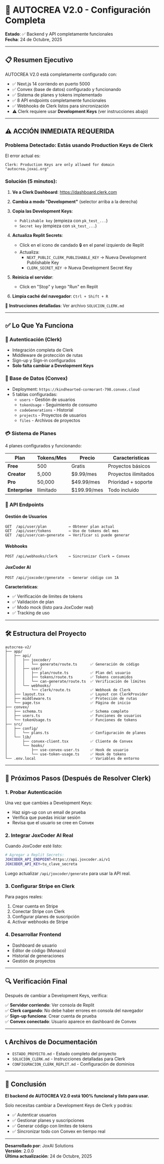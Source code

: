 # 🚀 AUTOCREA V2.0 - Configuración Completa

**Estado**: ✅ Backend y API completamente funcionales  
**Fecha**: 24 de Octubre, 2025

---

## 📋 Resumen Ejecutivo

AUTOCREA V2.0 está completamente configurado con:
- ✅ Next.js 14 corriendo en puerto 5000
- ✅ Convex (base de datos) configurado y funcionando
- ✅ Sistema de planes y tokens implementado
- ✅ 8 API endpoints completamente funcionales
- ✅ Webhooks de Clerk listos para sincronización
- ⚠️ Clerk requiere usar **Development Keys** (ver instrucciones abajo)

---

## ⚠️ ACCIÓN INMEDIATA REQUERIDA

### Problema Detectado: Estás usando Production Keys de Clerk

El error actual es:
```
Clerk: Production Keys are only allowed for domain "autocrea.joxai.org"
```

### Solución (5 minutos):

1. **Ve a Clerk Dashboard**: https://dashboard.clerk.com

2. **Cambia a modo "Development"** (selector arriba a la derecha)

3. **Copia las Development Keys**:
   - `Publishable key` (empieza con `pk_test_...`)
   - `Secret key` (empieza con `sk_test_...`)

4. **Actualiza Replit Secrets**:
   - Click en el icono de candado 🔒 en el panel izquierdo de Replit
   - Actualiza:
     - `NEXT_PUBLIC_CLERK_PUBLISHABLE_KEY` → Nueva Development Publishable Key
     - `CLERK_SECRET_KEY` → Nueva Development Secret Key

5. **Reinicia el servidor**:
   - Click en "Stop" y luego "Run" en Replit

6. **Limpia caché del navegador**: `Ctrl + Shift + R`

📄 **Instrucciones detalladas**: Ver archivo `SOLUCION_CLERK.md`

---

## ✅ Lo Que Ya Funciona

### 🔐 Autenticación (Clerk)
- Integración completa de Clerk
- Middleware de protección de rutas
- Sign-up y Sign-in configurados
- **Solo falta cambiar a Development Keys**

### 💾 Base de Datos (Convex)
- Deployment: `https://kindhearted-cormorant-798.convex.cloud`
- 5 tablas configuradas:
  - `users` - Gestión de usuarios
  - `tokenUsage` - Seguimiento de consumo
  - `codeGenerations` - Historial
  - `projects` - Proyectos de usuarios
  - `files` - Archivos de proyectos

### 💳 Sistema de Planes
4 planes configurados y funcionando:

| Plan | Tokens/Mes | Precio | Características |
|------|-----------|--------|-----------------|
| **Free** | 500 | Gratis | Proyectos básicos |
| **Creator** | 5,000 | $9.99/mes | Proyectos ilimitados |
| **Pro** | 50,000 | $49.99/mes | Prioridad + soporte |
| **Enterprise** | Ilimitado | $199.99/mes | Todo incluido |

### 🔌 API Endpoints

#### Gestión de Usuarios
```
GET  /api/user/plan          → Obtener plan actual
GET  /api/user/tokens        → Uso de tokens del mes
GET  /api/user/can-generate  → Verificar si puede generar
```

#### Webhooks
```
POST /api/webhooks/clerk     → Sincronizar Clerk ↔ Convex
```

#### JoxCoder AI
```
POST /api/joxcoder/generate  → Generar código con IA
```

**Características**:
- ✅ Verificación de límites de tokens
- ✅ Validación de plan
- ✅ Modo mock (listo para JoxCoder real)
- ✅ Tracking de uso

---

## 🛠️ Estructura del Proyecto

```
autocrea-v2/
├── app/
│   ├── api/
│   │   ├── joxcoder/
│   │   │   └── generate/route.ts      ✅ Generación de código
│   │   ├── user/
│   │   │   ├── plan/route.ts          ✅ Plan del usuario
│   │   │   ├── tokens/route.ts        ✅ Tokens consumidos
│   │   │   └── can-generate/route.ts  ✅ Verificación de límites
│   │   └── webhooks/
│   │       └── clerk/route.ts         ✅ Webhook de Clerk
│   ├── layout.tsx                     ✅ Layout con ClerkProvider
│   ├── middleware.ts                  ✅ Protección de rutas
│   └── page.tsx                       ✅ Página de inicio
├── convex/
│   ├── schema.ts                      ✅ Schema completo
│   ├── users.ts                       ✅ Funciones de usuarios
│   └── tokenUsage.ts                  ✅ Funciones de tokens
├── src/
│   ├── config/
│   │   └── plans.ts                   ✅ Configuración de planes
│   └── lib/
│       ├── convex-client.tsx          ✅ Cliente de Convex
│       └── hooks/
│           ├── use-convex-user.ts     ✅ Hook de usuario
│           └── use-token-usage.ts     ✅ Hook de tokens
└── .env.local                         ✅ Variables de entorno
```

---

## 📝 Próximos Pasos (Después de Resolver Clerk)

### 1. Probar Autenticación
Una vez que cambies a Development Keys:
- Haz sign-up con un email de prueba
- Verifica que puedas iniciar sesión
- Revisa que el usuario se cree en Convex

### 2. Integrar JoxCoder AI Real
Cuando JoxCoder esté listo:
```bash
# Agregar a Replit Secrets:
JOXCODER_API_ENDPOINT=https://api.joxcoder.ai/v1
JOXCODER_API_KEY=tu_clave_secreta
```

Luego actualizar `/api/joxcoder/generate` para usar la API real.

### 3. Configurar Stripe en Clerk
Para pagos reales:
1. Crear cuenta en Stripe
2. Conectar Stripe con Clerk
3. Configurar planes de suscripción
4. Activar webhooks de Stripe

### 4. Desarrollar Frontend
- Dashboard de usuario
- Editor de código (Monaco)
- Historial de generaciones
- Gestión de proyectos

---

## 🔍 Verificación Final

Después de cambiar a Development Keys, verifica:

✅ **Servidor corriendo**: Ver consola de Replit  
✅ **Clerk cargando**: No debe haber errores en consola del navegador  
✅ **Sign-up funciona**: Crear cuenta de prueba  
✅ **Convex conectado**: Usuario aparece en dashboard de Convex  

---

## 📞 Archivos de Documentación

- `ESTADO_PROYECTO.md` - Estado completo del proyecto
- `SOLUCION_CLERK.md` - Instrucciones detalladas para Clerk
- `CONFIGURACION_CLERK_REPLIT.md` - Configuración de dominios

---

## 🎉 Conclusión

**El backend de AUTOCREA V2.0 está 100% funcional y listo para usar.**

Solo necesitas cambiar a Development Keys de Clerk y podrás:
- ✅ Autenticar usuarios
- ✅ Gestionar planes y suscripciones
- ✅ Generar código con límites de tokens
- ✅ Sincronizar todo con Convex en tiempo real

---

**Desarrollado por**: JoxAI Solutions  
**Versión**: 2.0.0  
**Última actualización**: 24 de Octubre, 2025
